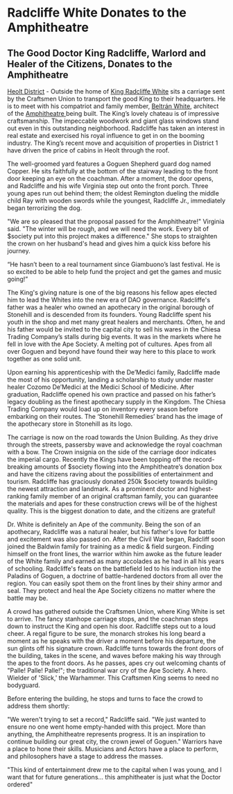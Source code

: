 # Radcliffe White Donates to the Amphitheatre

## The Good Doctor King Radcliffe, Warlord and Healer of the Citizens, Donates to the Amphitheatre

[Heolt District](../../../../../cabins-by-the-ape-society/districts/district-1-heolt-he/) - Outside the home of [King Radcliffe White](../../../../../apes/craftsmen/white/notable-apes/radcliff-white/) sits a carriage sent by the Craftsmen Union to transport the good King to their headquarters. He is to meet with his compatriot and family member, [Beltrán White](../../../../../apes/craftsmen/white/notable-apes/beltran-white.md), architect of the [Amphitheatre ](../../)being built. The King’s lovely chateau is of impressive craftsmanship. The impeccable woodwork and giant glass windows stand out even in this outstanding neighborhood. Radcliffe has taken an interest in real estate and exercised his royal influence to get in on the booming industry. The King’s recent move and acquisition of properties in District 1 have driven the price of cabins in Heolt through the roof.&#x20;

The well-groomed yard features a Goguen Shepherd guard dog named Copper. He sits faithfully at the bottom of the stairway leading to the front door keeping an eye on the coachman. After a moment, the door opens, and Radcliffe and his wife Virginia step out onto the front porch. Three young apes run out behind them; the oldest Remington dueling the middle child Ray with wooden swords while the youngest, Radcliffe Jr., immediately began terrorizing the dog.&#x20;

"We are so pleased that the proposal passed for the Amphitheatre!" Virginia said. "The winter will be rough, and we will need the work. Every bit of $society put into this project makes a difference." She stops to straighten the crown on her husband's head and gives him a quick kiss before his journey.

“He hasn’t been to a real tournament since Giambuono’s last festival. He is so excited to be able to help fund the project and get the games and music going!”&#x20;

The King's giving nature is one of the big reasons his fellow apes elected him to lead the Whites into the new era of DAO governance. Radcliffe's father was a healer who owned an apothecary in the original borough of Stonehill and is descended from its founders. Young Radcliffe spent his youth in the shop and met many great healers and merchants. Often, he and his father would be invited to the capital city to sell his wares in the Chiesa Trading Company’s stalls during big events. It was in the markets where he fell in love with the Ape Society. A melting pot of cultures. Apes from all over Goguen and beyond have found their way here to this place to work together as one solid unit.&#x20;

Upon earning his apprenticeship with the De’Medici family, Radcliffe made the most of his opportunity, landing a scholarship to study under master healer Cozomo De’Medici at the Medici School of Medicine. After graduation, Radcliffe opened his own practice and passed on his father’s legacy doubling as the finest apothecary supply in the Kingdom. The Chiesa Trading Company would load up on inventory every season before embarking on their routes. The ‘Stonehill Remedies’ brand has the image of the apothecary store in Stonehill as its logo.&#x20;

The carriage is now on the road towards the Union Building. As they drive through the streets, passersby wave and acknowledge the royal coachman with a bow. The Crown insignia on the side of the carriage door indicates the imperial cargo. Recently the Kings have been topping off the record-breaking amounts of $society flowing into the Amphitheatre’s donation box and have the citizens raving about the possibilities of entertainment and tourism. Radcliffe has graciously donated 250k $society towards building the newest attraction and landmark. As a prominent doctor and highest-ranking family member of an original craftsman family, you can guarantee the materials and apes for these construction crews will be of the highest quality. This is the biggest donation to date, and the citizens are grateful!&#x20;

Dr. White is definitely an Ape of the community. Being the son of an apothecary, Radcliffe was a natural healer, but his father's love for battle and excitement was also passed on. After the Civil War began, Radcliff soon joined the Baldwin family for training as a medic & field surgeon. Finding himself on the front lines, the warrior within him awoke as the future leader of the White family and earned as many accolades as he had in all his years of schooling. Radcliffe's feats on the battlefield led to his induction into the Paladins of Goguen, a doctrine of battle-hardened doctors from all over the region. You can easily spot them on the front lines by their shiny armor and seal. They protect and heal the Ape Society citizens no matter where the battle may be.&#x20;

A crowd has gathered outside the Craftsmen Union, where King White is set to arrive. The fancy stanhope carriage stops, and the coachman steps down to instruct the King and open his door. Radcliffe steps out to a loud cheer. A regal figure to be sure, the monarch strokes his long beard a moment as he speaks with the driver a moment before his departure, the sun glints off his signature crown. Radcliffe turns towards the front doors of the building, takes in the scene, and waves before making his way through the apes to the front doors. As he passes, apes cry out welcoming chants of "Palle! Palle! Palle!"; the traditional war cry of the Ape Society. A hero. Wielder of 'Slick,' the Warhammer. This Craftsmen King seems to need no bodyguard.&#x20;

Before entering the building, he stops and turns to face the crowd to address them shortly:&#x20;

"We weren't trying to set a record," Radcliffe said. "We just wanted to ensure no one went home empty-handed with this project. More than anything, the Amphitheatre represents progress. It is an inspiration to continue building our great city, the crown jewel of Goguen." Warriors have a place to hone their skills. Musicians and Actors have a place to perform, and philosophers have a stage to address the masses.&#x20;

"This kind of entertainment drew me to the capital when I was young, and I want that for future generations... this amphitheater is just what the Doctor ordered"
